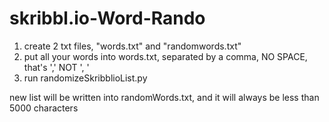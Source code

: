 # skribbl.io-Word-Rando

1. create 2 txt files, "words.txt" and "randomwords.txt"
2. put all your words into words.txt, separated by a comma, NO SPACE, that's ',' NOT ', '
3. run randomizeSkribblioList.py

new list will be written into randomWords.txt, and it will always be less than 5000 characters
